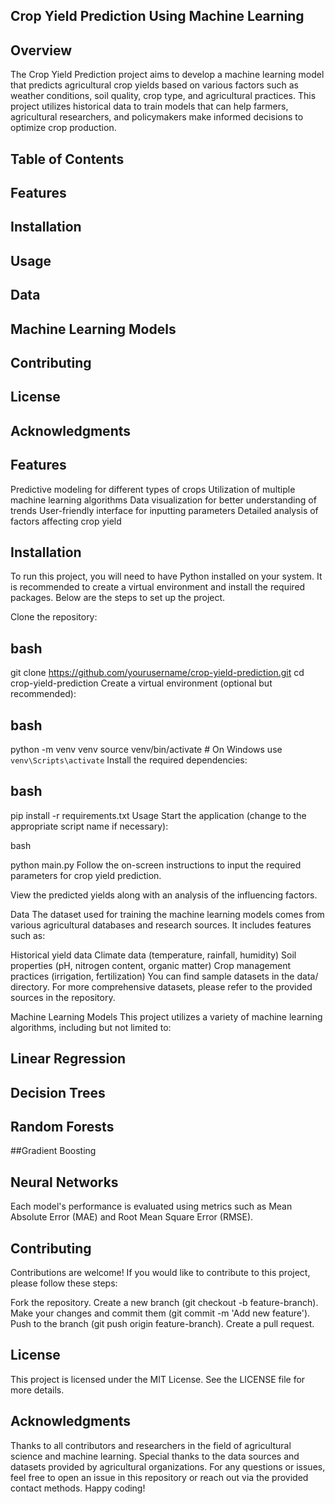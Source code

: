 ## Crop Yield Prediction Using Machine Learning
## Overview
The Crop Yield Prediction project aims to develop a machine learning model that predicts agricultural crop yields based on various factors such as weather conditions, soil quality, crop type, and agricultural practices. This project utilizes historical data to train models that can help farmers, agricultural researchers, and policymakers make informed decisions to optimize crop production.

## Table of Contents
## Features
## Installation
## Usage
## Data
## Machine Learning Models
## Contributing
## License
## Acknowledgments
## Features
Predictive modeling for different types of crops
Utilization of multiple machine learning algorithms
Data visualization for better understanding of trends
User-friendly interface for inputting parameters
Detailed analysis of factors affecting crop yield
## Installation
To run this project, you will need to have Python installed on your system. It is recommended to create a virtual environment and install the required packages. Below are the steps to set up the project.

Clone the repository:

## bash

git clone https://github.com/yourusername/crop-yield-prediction.git
cd crop-yield-prediction
Create a virtual environment (optional but recommended):

## bash

python -m venv venv
source venv/bin/activate  # On Windows use `venv\Scripts\activate`
Install the required dependencies:

## bash

pip install -r requirements.txt
Usage
Start the application (change to the appropriate script name if necessary):

bash

python main.py
Follow the on-screen instructions to input the required parameters for crop yield prediction.

View the predicted yields along with an analysis of the influencing factors.

Data
The dataset used for training the machine learning models comes from various agricultural databases and research sources. It includes features such as:

Historical yield data
Climate data (temperature, rainfall, humidity)
Soil properties (pH, nitrogen content, organic matter)
Crop management practices (irrigation, fertilization)
You can find sample datasets in the data/ directory. For more comprehensive datasets, please refer to the provided sources in the repository.

Machine Learning Models
This project utilizes a variety of machine learning algorithms, including but not limited to:

## Linear Regression
## Decision Trees
## Random Forests
##Gradient Boosting
## Neural Networks
Each model's performance is evaluated using metrics such as Mean Absolute Error (MAE) and Root Mean Square Error (RMSE).

## Contributing
Contributions are welcome! If you would like to contribute to this project, please follow these steps:

Fork the repository.
Create a new branch (git checkout -b feature-branch).
Make your changes and commit them (git commit -m 'Add new feature').
Push to the branch (git push origin feature-branch).
Create a pull request.
## License
This project is licensed under the MIT License. See the LICENSE file for more details.

## Acknowledgments
Thanks to all contributors and researchers in the field of agricultural science and machine learning.
Special thanks to the data sources and datasets provided by agricultural organizations.
For any questions or issues, feel free to open an issue in this repository or reach out via the provided contact methods. Happy coding!
